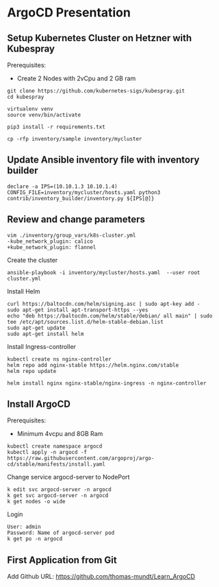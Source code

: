 # ArgoCD Presentation

## Setup Kubernetes Cluster on Hetzner with Kubespray

Prerequisites:
- Create 2 Nodes with 2vCpu and 2 GB ram 


```
git clone https://github.com/kubernetes-sigs/kubespray.git
cd kubespray

virtualenv venv
source venv/bin/activate

pip3 install -r requirements.txt

```

```
cp -rfp inventory/sample inventory/mycluster
```



## Update Ansible inventory file with inventory builder
```
declare -a IPS=(10.10.1.3 10.10.1.4)
CONFIG_FILE=inventory/mycluster/hosts.yaml python3 contrib/inventory_builder/inventory.py ${IPS[@]}
```


## Review and change parameters
```
vim ./inventory/group_vars/k8s-cluster.yml
-kube_network_plugin: calico
+kube_network_plugin: flannel
```


Create the cluster
```
ansible-playbook -i inventory/mycluster/hosts.yaml  --user root cluster.yml
```


Install Helm
```
curl https://baltocdn.com/helm/signing.asc | sudo apt-key add -
sudo apt-get install apt-transport-https --yes
echo "deb https://baltocdn.com/helm/stable/debian/ all main" | sudo tee /etc/apt/sources.list.d/helm-stable-debian.list
sudo apt-get update
sudo apt-get install helm
```


Install Ingress-controller
```
kubectl create ns nginx-controller
helm repo add nginx-stable https://helm.nginx.com/stable
helm repo update

helm install nginx nginx-stable/nginx-ingress -n nginx-controller
```


## Install ArgoCD

Prerequisites:
- Minimum 4vcpu and 8GB Ram  

```
kubectl create namespace argocd
kubectl apply -n argocd -f https://raw.githubusercontent.com/argoproj/argo-cd/stable/manifests/install.yaml
```

Change service argocd-server to NodePort
```
k edit svc argocd-server -n argocd
k get svc argocd-server -n argocd
k get nodes -o wide
```

Login
```
User: admin
Password: Name of argocd-server pod
k get po -n argocd
```



## First Application from Git


Add Github URL: https://github.com/thomas-mundt/Learn_ArgoCD

